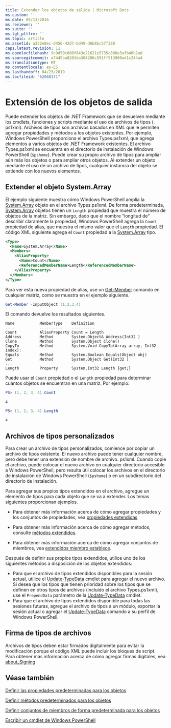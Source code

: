 ```yaml
---
title: Extender los objetos de salida | Microsoft Docs
ms.custom: ''
ms.date: 09/13/2016
ms.reviewer: ''
ms.suite: ''
ms.tgt_pltfrm: ''
ms.topic: article
ms.assetid: a252e0ec-d456-42d7-bd49-d6b8bc57f388
caps.latest.revision: 11
ms.openlocfilehash: 9c9d50c880f843e21621e5735c800e3afb48b2ad
ms.sourcegitcommit: e7445ba8203da304286c591ff513900ad1c244a4
ms.translationtype: MT
ms.contentlocale: es-ES
ms.lasthandoff: 04/23/2019
ms.locfileid: "62068171"
---
```

# <a name="extending-output-objects"></a>Extensión de los objetos de salida

Puede extender los objetos de .NET Framework que se devuelven mediante los cmdlets, funciones y scripts mediante el uso de archivos de tipos (. ps1xml). Archivos de tipos son archivos basados en XML que le permiten agregar propiedades y métodos a los objetos existentes. Por ejemplo, Windows PowerShell proporciona el archivo Types.ps1xml, que agrega elementos a varios objetos de .NET Framework existentes. El archivo Types.ps1xml se encuentra en el directorio de instalación de Windows PowerShell (`$pshome`). Puede crear su propio archivo de tipos para ampliar aún más los objetos o para ampliar otros objetos. Al extender un objeto mediante el uso de un archivo de tipos, cualquier instancia del objeto se extiende con los nuevos elementos.

## <a name="extending-the-systemarray-object"></a>Extender el objeto System.Array

El ejemplo siguiente muestra cómo Windows PowerShell amplía la [System.Array](/dotnet/api/System.Array) objeto en el archivo Types.ps1xml. De forma predeterminada, [System.Array](/dotnet/api/System.Array) objetos tienen un `Length` propiedad que muestra el número de objetos de la matriz. Sin embargo, dado que el nombre "longitud de" describir claramente la propiedad, Windows PowerShell agrega la `Count` propiedad de alias, que muestra el mismo valor que el `Length` propiedad. El código XML siguiente agrega el `Count` propiedad a la [System.Array](/dotnet/api/System.Array) tipo.

```xml
<Type>
  <Name>System.Array</Name>
  <Members>
    <AliasProperty>
      <Name>Count</Name>
      <ReferencedMemberName>Length</ReferencedMemberName>
    </AliasProperty>
  </Members>
</Type>

```

Para ver esta nueva propiedad de alias, use un [Get-Member](/powershell/module/Microsoft.PowerShell.Utility/Get-Member) comando en cualquier matriz, como se muestra en el ejemplo siguiente.

```powershell
Get-Member -InputObject (1,2,3,4)
```

El comando devuelve los resultados siguientes.
```output
Name           MemberType    Definition
----           ----------    ----------
Count          AliasProperty Count = Length
Address        Method        System.Object& Address(Int32 )
Clone          Method        System.Object Clone()
CopyTo         Method        System.Void CopyTo(Array array, Int32 index):
Equals         Method        System.Boolean Equals(Object obj)
Get            Method        System.Object Get(Int32 )
...
Length         Property      System.Int32 Length {get;}
```
Puede usar el `Count` propiedad o el `Length` propiedad para determinar cuántos objetos se encuentran en una matriz. Por ejemplo:

```powershell
PS> (1, 2, 3, 4).Count
```

```output
4
```

```powershell
PS> (1, 2, 3, 4).Length
```

```output
4
```

## <a name="custom-types-files"></a>Archivos de tipos personalizados

Para crear un archivo de tipos personalizados, comience por copiar un archivo de tipos existente. El nuevo archivo puede tener cualquier nombre, pero debe tener una extensión de nombre de archivo. ps1xml. Cuando copie el archivo, puede colocar el nuevo archivo en cualquier directorio accesible a Windows PowerShell, pero resulta útil colocar los archivos en el directorio de instalación de Windows PowerShell (`$pshome`) o en un subdirectorio del directorio de instalación.

Para agregar sus propios tipos extendidos en el archivo, agregue un elemento de tipos para cada objeto que se va a extender. Los temas siguientes proporcionan ejemplos.

- Para obtener más información acerca de cómo agregar propiedades y los conjuntos de propiedades, vea [propiedades extendidas](./extending-properties-for-objects.md)

- Para obtener más información acerca de cómo agregar métodos, consulte [métodos extendidos](./defining-default-methods-for-objects.md).

- Para obtener más información acerca de cómo agregar conjuntos de miembros, vea [extendidos miembro establece](./defining-default-member-sets-for-objects.md).

Después de definir sus propios tipos extendidos, utilice uno de los siguientes métodos a disposición de los objetos extendidos:

- Para que el archivo de tipos extendidos disponibles para la sesión actual, utilice el [Update-TypeData](/powershell/module/Microsoft.PowerShell.Utility/Update-TypeData) cmdlet para agregar el nuevo archivo. Si desea que los tipos que tienen prioridad sobre los tipos que se definen en otros tipos de archivos (incluido el archivo Types.ps1xml), use el `PrependData` parámetro de la [Update-TypeData](/powershell/module/Microsoft.PowerShell.Utility/Update-TypeData) cmdlet.
- Para que el archivo de tipos extendidos disponible para todas las sesiones futuras, agregue el archivo de tipos a un módulo, exportar la sesión actual o agregar el [Update-TypeData](/powershell/module/Microsoft.PowerShell.Utility/Update-TypeData) comando a su perfil de Windows PowerShell.

## <a name="signing-types-files"></a>Firma de tipos de archivos

Archivos de tipos deben estar firmados digitalmente para evitar la modificación porque el código XML puede incluir los bloques de script. Para obtener más información acerca de cómo agregar firmas digitales, vea [about_Signing](/powershell/module/microsoft.powershell.core/about/about_signing)

## <a name="see-also"></a>Véase también

[Definir las propiedades predeterminadas para los objetos](./extending-properties-for-objects.md)

[Definir métodos predeterminados para los objetos](./defining-default-methods-for-objects.md)

[Definir conjuntos de miembros de forma predeterminada para los objetos](./defining-default-member-sets-for-objects.md)

[Escribir un cmdlet de Windows PowerShell](./writing-a-windows-powershell-cmdlet.md)
